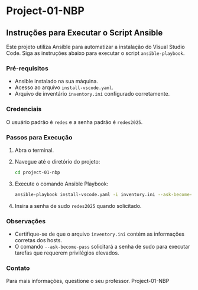 # Project-01-NBP

## Instruções para Executar o Script Ansible

Este projeto utiliza Ansible para automatizar a instalação do Visual Studio Code. Siga as instruções abaixo para executar o script `ansible-playbook`.

### Pré-requisitos

- Ansible instalado na sua máquina.
- Acesso ao arquivo `install-vscode.yaml`.
- Arquivo de inventário `inventory.ini` configurado corretamente.

### Credenciais

O usuário padrão é `redes` e a senha padrão é `redes2025`.

### Passos para Execução

1. Abra o terminal.
2. Navegue até o diretório do projeto:

    ```sh
    cd project-01-nbp
    ```

3. Execute o comando Ansible Playbook:

    ```sh
    ansible-playbook install-vscode.yaml -i inventory.ini --ask-become-pass
    ```

4. Insira a senha de sudo `redes2025` quando solicitado.

### Observações

- Certifique-se de que o arquivo `inventory.ini` contém as informações corretas dos hosts.
- O comando `--ask-become-pass` solicitará a senha de sudo para executar tarefas que requerem privilégios elevados.

### Contato

Para mais informações, questione o seu professor. Project-01-NBP